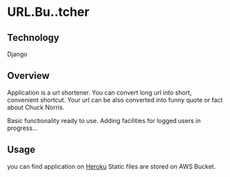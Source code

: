 # URL.Bu..tcher

## Technology
Django

## Overview

Application is a url shortener. You can convert long url into short, convenient shortcut.
Your url can be also converted into funny quote or fact about Chuck Norris.

Basic functionality ready to use. Adding facilities for logged users in progress...

## Usage
you can find application on [Heroku](https://urlbutcher.herokuapp.com/)
Static files are stored on AWS Bucket.
